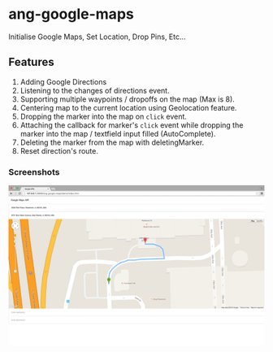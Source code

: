 # ang-google-maps
Initialise Google Maps, Set Location, Drop Pins, Etc...

## Features
1. Adding Google Directions
2. Listening to the changes of directions event.
3. Supporting multiple waypoints / dropoffs on the map (Max is 8).
4. Centering map to the current location using Geolocation feature.
5. Dropping the marker into the map on `click` event.
6. Attaching the callback for marker's `click` event while dropping the marker into the map / textfield input filled (AutoComplete).
7. Deleting the marker from the map with deletingMarker.
8. Reset direction's route.

### Screenshots
![alt tag](https://raw.githubusercontent.com/khalednobani/ang-google-maps/master/assets/img/1.%20Demo.png)
